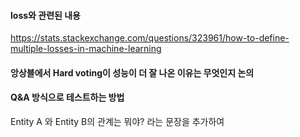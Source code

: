 #### loss와 관련된 내용
https://stats.stackexchange.com/questions/323961/how-to-define-multiple-losses-in-machine-learning

#### 앙상블에서 Hard voting이 성능이 더 잘 나온 이유는 무엇인지 논의

#### Q&A 방식으로 테스트하는 방법
Entity A 와 Entity B의 관계는 뭐야? 라는 문장을 추가하여 
